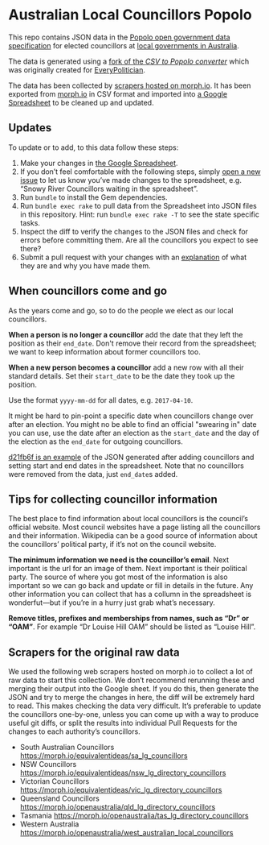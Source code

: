 # Australian Local Councillors Popolo

This repo contains JSON data in the [Popolo open government data specification](http://www.popoloproject.com/)
for elected councillors at [local governments in Australia](https://en.wikipedia.org/wiki/Local_government_in_Australia).

The data is generated using a [fork of the *CSV to Popolo converter*](https://github.com/equivalentideas/csv_to_popolo)
which was originally created for [EveryPolitician](http://everypolitician.org/).

The data has been collected by [scrapers hosted on morph.io](https://morph.io/search?utf8=%E2%9C%93&q=councillors).
It has been exported from [morph.io](https://morph.io) in CSV format
and imported into [a Google Spreadsheet](https://docs.google.com/spreadsheets/d/1_Ea99E5yXnHXW62o_lRo9khdbccEWfttpy2tyuYZYOE/)
to be cleaned up and updated.

## Updates

To update or to add, to this data follow these steps:

1. Make your changes in [the Google Spreadsheet](https://docs.google.com/spreadsheets/d/1_Ea99E5yXnHXW62o_lRo9khdbccEWfttpy2tyuYZYOE/).
2. If you don’t feel comfortable with the following steps, simply [open a new issue](https://github.com/openaustralia/australian_local_councillors_popolo/issues/new) to let us know you’ve made changes to the spreadsheet, e.g. “Snowy River Councillors waiting in the spreadsheet”.
3. Run `bundle` to install the Gem dependencies.
4. Run `bundle exec rake` to pull data from the Spreadsheet into JSON files in this repository. Hint: run `bundle exec rake -T` to see the state specific tasks.
5. Inspect the diff to verify the changes to the JSON files and check for errors before committing them. Are all the councillors you expect to see there?
6. Submit a pull request with your changes with an [explanation](https://github.com/blog/1943-how-to-write-the-perfect-pull-request)
   of what they are and why you have made them.

## When councillors come and go

As the years come and go, so to do the people we elect as our local councillors.

**When a person is no longer a councillor** add the date that they left the position as their `end_date`.
Don't remove their record from the spreadsheet; we want to keep information about former councillors too.

**When a new person becomes a councillor** add a new row with all their standard details.
Set their `start_date` to be the date they took up the position.

Use the format `yyyy-mm-dd` for all dates, e.g. `2017-04-10`.

It might be hard to pin-point a specific date when councillors change over after an election.
You might no be able to find an official "swearing in" date you can use, use the date after an election as the `start_date` and the day of the election as the `end_date` for outgoing councillors.

[d21fb6f is an example](https://github.com/openaustralia/australian_local_councillors_popolo/commit/d21fb6fa10ef1c81ec05e6aec7ca15e1b84352b1)
of the JSON generated after adding councillors and setting start and end dates in the spreadsheet.
Note that no councillors were removed from the data, just `end_date`s added.

## Tips for collecting councillor information

The best place to find information about local councillors is the council’s official website. Most council websites have a page listing all the councillors and their information. Wikipedia can be a good source of information about the councillors’ political party, if it’s not on the council website.

**The minimum information we need is the councillor’s email**. Next important is the url for an image of them. Next important is their political party. The source of where you got most of the information is also important so we can go back and update or fill in details in the future. Any other information you can collect that has a collumn in the spreadsheet is wonderfut—but if you’re in a hurry just grab what’s necessary.

**Remove titles, prefixes and memberships from names, such as “Dr” or “OAM”**. For example “Dr Louise Hill OAM” should be listed as “Louise Hill”.

## Scrapers for the original raw data

We used the following web scrapers hosted on morph.io to collect a lot of raw data to start this collection.
We don’t recommend rerunning these and merging their output into the Google sheet.
If you do this, then generate the JSON and try to merge the changes in here, the diff will be extremely hard to read.
This makes checking the data very difficult.
It’s preferable to update the councillors one-by-one, unless you can come up with a way to produce useful git diffs,
or split the results into individual Pull Requests for the changes to each authority’s councillors.

* South Australian Councillors https://morph.io/equivalentideas/sa_lg_councillors
* NSW Councillors https://morph.io/equivalentideas/nsw_lg_directory_councillors
* Victorian Councillors https://morph.io/equivalentideas/vic_lg_directory_councillors
* Queensland Councillors https://morph.io/openaustralia/qld_lg_directory_councillors
* Tasmania https://morph.io/openaustralia/tas_lg_directory_councillors
* Western Australia https://morph.io/openaustralia/west_australian_local_councillors
